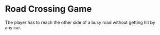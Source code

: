 # Road Crossing Game
The player has to reach the other side of a busy road without getting hit by any car.
